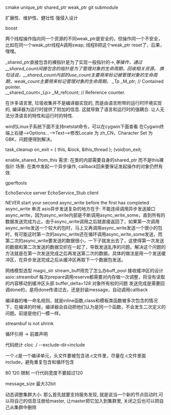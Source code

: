cmake
unique_ptr shared_ptr weak_ptr
git submodule

扩展性、维护性、健壮性
强侵入设计

boost

两个线程操作指向同一个资源的不同weak_ptr是安全的，但操作同一个不安全，比如在同一个weak_ptr线程A调用swap, 线程B把这个weak_ptr reset了，后果，嘿嘿。

_shared_ptr直接包含的裸指针是为了实现一般指针的->,*等操作，通过__shared_count间接包含的指针是为了管理对象的生命周期，回收相关资源。
换句话说，__shared_count内部的use_count主要用来标记被管理对象的生命周期，weak_count主要用来标记管理对象的生命周期。
_Tp*             _M_ptr;         // Contained pointer.  
__shared_count<_Lp>  _M_refcount;    // Reference counter.  


在许多语言里, 垃圾收集并不是编译器实现的, 而是由语言附带的运行时环境实现的, 编译器为运行时提供了附加的信息. 这就导致了语言和运行时的强耦合. 让人无法分清语言的特性和运行时的特性.

win的Linux子系统下面不支持netstat命令，可以在cygwin下面查看
在Cygwin终端上右键-->Options…-->Text-->修改Locale 为 zh_CN，Character Set 为 GBK，问题便得到解决。


task_cleanup on_exit = { this, &lock, &this_thread };
(void)on_exit;

enable_shared_from_this
需求: 在类的内部需要自身的shared_ptr 而不是this裸指针
场景:  在类中发起一个异步操作, callback回来要保证发起操作的对象仍然有效.


gperftools

EchoService  server
EchoService_Stub client


NEVER start your second async_write before the first has completed 
async_write 串流
asio异步发送复杂的地方在于: 不能连续调用异步发送接口async_write，因为async_write内部是不断调用async_write_some，直到所有的数据发送完成为止。由于async_write调用之后就直接返回了，如果第一次调用async_write发送一个较大的包时，马上又再调用async_write发送一个很小的包时，有可能这时第一次的async_write还在循环调用async_write_some发送，而第二次的async_write要发送的数据很小，一下子就发出去了，这使得第一次发送的数据和第二次发送的数据交织在一起了，导致发送乱序的问题。解决这个问题的方法就是在第一次发送完成之后再发送第二次的数据。具体的做法是用一个发送缓冲区，在异步发送完成之后从缓冲区再取下一个数据包发送。

网络模型选型  magic_str stream_buff用完了怎么办buff_pool
接收缓冲区的设计 asio::streambuf 每次prepare调用reserve都需要对内存做一次调整，将没有读取的内容移动到缓冲区头部 buffer_delta=128
对象所有权的问题
发送完成是需要回调done的，是将done传递过去，还是封装message，自动调用callback


编译器的唯一命名规则，就是inline函数,class和模板类函数被多次包含的情况下，在编译的时候，编译器会自动把他们认为是同一个函数，不会发生二次定义的问题。前提是他们一模一样。


streambuf is not shrink

循环引用  -> 前置声明

代码统计 cloc ./ --exclude-dir=include

一个.c是一个编译单元，头文件要被包含进.c文件里，尽量在.c文件里面include，避免重复包含和循环包含

80 120 限制 一行代码宽度不要超过120


message_size 最大32bit


动态调整集群大小. 那么首先就要支持服务发现, 就是说当一个新的节点启动时,可以将自己的信息注册给master, 让master把它加入到集群里, 关闭之后也可以把自己从集群中删除
